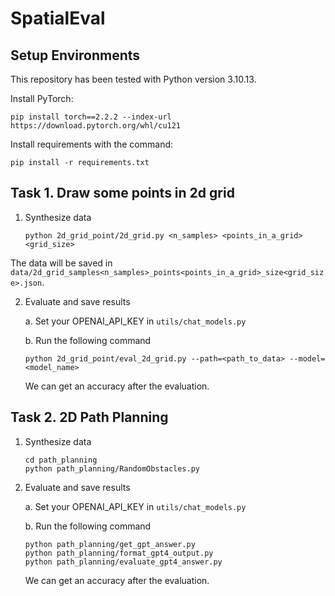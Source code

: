 # SpatialEval

## Setup Environments
This repository has been tested with Python version 3.10.13.

Install PyTorch:  
```
pip install torch==2.2.2 --index-url https://download.pytorch.org/whl/cu121
```

Install requirements with the command:  
```
pip install -r requirements.txt
```

## Task 1. Draw some points in 2d grid

1. Synthesize data
	```
	python 2d_grid_point/2d_grid.py <n_samples> <points_in_a_grid> <grid_size>
	```
The data will be saved in `data/2d_grid_samples<n_samples>_points<points_in_a_grid>_size<grid_size>.json`.

2. Evaluate and save results  

    a. Set your OPENAI_API_KEY in `utils/chat_models.py`  

    b. Run the following command  
	```
	python 2d_grid_point/eval_2d_grid.py --path=<path_to_data> --model=<model_name>
	```  

    We can get an accuracy after the evaluation.

## Task 2. 2D Path Planning
1. Synthesize data
	```
	cd path_planning
	python path_planning/RandomObstacles.py
	```

2. Evaluate and save results  

    a. Set your OPENAI_API_KEY in `utils/chat_models.py`  

    b. Run the following command  
    ```shell
    python path_planning/get_gpt_answer.py  
    python path_planning/format_gpt4_output.py  
    python path_planning/evaluate_gpt4_answer.py  
    ```  
   We can get an accuracy after the evaluation.

